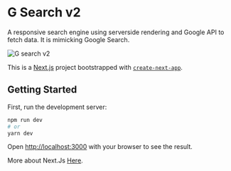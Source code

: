 # G Search v2

A responsive search engine using serverside rendering and Google API to fetch data. It is mimicking Google Search.

![G search v2](/public/ScreenRecording.gif)

This is a [Next.js](https://nextjs.org/) project bootstrapped with [`create-next-app`](https://github.com/vercel/next.js/tree/canary/packages/create-next-app).

## Getting Started

First, run the development server:

```bash
npm run dev
# or
yarn dev
```

Open [http://localhost:3000](http://localhost:3000) with your browser to see the result.

More about Next.Js [Here](/WhatiLearnt.md).
